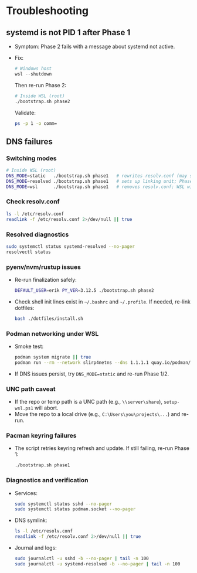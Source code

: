 # Troubleshooting

## systemd is not PID 1 after Phase 1

- Symptom: Phase 2 fails with a message about systemd not active.
- Fix:

  ```powershell
  # Windows host
  wsl --shutdown
  ```

  Then re-run Phase 2:

  ```bash
  # Inside WSL (root)
  ./bootstrap.sh phase2
  ```

  Validate:

  ```bash
  ps -p 1 -o comm=
  ```

## DNS failures

### Switching modes

  ```bash
  # Inside WSL (root)
  DNS_MODE=static   ./bootstrap.sh phase1   # rewrites resolv.conf (may set immutable)
  DNS_MODE=resolved ./bootstrap.sh phase1   # sets up linking unit; Phase 2 enables resolved
  DNS_MODE=wsl      ./bootstrap.sh phase1   # removes resolv.conf; WSL will regenerate
  ```

### Check resolv.conf

  ```bash
  ls -l /etc/resolv.conf
  readlink -f /etc/resolv.conf 2>/dev/null || true
  ```

### Resolved diagnostics

  ```bash
  sudo systemctl status systemd-resolved --no-pager
  resolvectl status
  ```

### pyenv/nvm/rustup issues

- Re-run finalization safely:

  ```bash
  DEFAULT_USER=erik PY_VER=3.12.5 ./bootstrap.sh phase2
  ```

- Check shell init lines exist in `~/.bashrc` and `~/.profile`. If needed, re-link dotfiles:

  ```bash
  bash ./dotfiles/install.sh
  ```

### Podman networking under WSL

- Smoke test:

  ```bash
  podman system migrate || true
  podman run --rm --network slirp4netns --dns 1.1.1.1 quay.io/podman/hello
  ```

- If DNS issues persist, try `DNS_MODE=static` and re-run Phase 1/2.

### UNC path caveat

- If the repo or temp path is a UNC path (e.g., `\\server\share`), `setup-wsl.ps1` will abort.
- Move the repo to a local drive (e.g., `C:\Users\you\projects\...`) and re-run.

### Pacman keyring failures

- The script retries keyring refresh and update. If still failing, re-run Phase 1:

  ```bash
  ./bootstrap.sh phase1
  ```

### Diagnostics and verification

- Services:

  ```bash
  sudo systemctl status sshd --no-pager
  sudo systemctl status podman.socket --no-pager
  ```

- DNS symlink:

  ```bash
  ls -l /etc/resolv.conf
  readlink -f /etc/resolv.conf 2>/dev/null || true
  ```

- Journal and logs:

  ```bash
  sudo journalctl -u sshd -b --no-pager | tail -n 100
  sudo journalctl -u systemd-resolved -b --no-pager | tail -n 100
  ```
